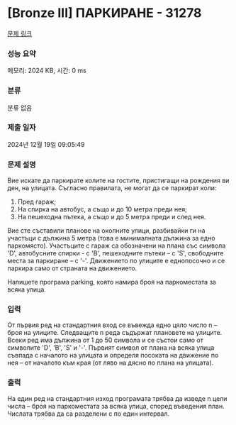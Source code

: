 # [Bronze III] ПАРКИРАНЕ - 31278 

[문제 링크](https://www.acmicpc.net/problem/31278) 

### 성능 요약

메모리: 2024 KB, 시간: 0 ms

### 분류

분류 없음

### 제출 일자

2024년 12월 19일 09:05:49

### 문제 설명

<p>Вие искате да паркирате колите на гостите, пристигащи на рождения ви ден, на улицата. Съгласно правилата, не могат да се паркират коли:</p>

<ol>
	<li>Пред гараж;</li>
	<li>На спирка на автобус, а също и до 10 метра преди нея;</li>
	<li>На пешеходна пътека, а също и до 5 метра преди и след нея.</li>
</ol>

<p>Вие сте съставили планове на околните улици, разбивайки ги на участъци с дължина 5 метра (това е минималната дължина за едно паркомясто). Участъците с гараж са обозначени на плана със символа 'D', автобусните спирки - с 'B', пешеходните пътеки – с 'S', свободните места за паркиране – с '-'. Движението по улиците е еднопосочно и се паркира само от страната на движението.</p>

<p>Напишете програма parking, която намира броя на паркоместата за всяка улица.</p>

### 입력 

 <p>От първия ред на стандартния вход се въвежда едно цяло число n – броя на улиците. Следващите n реда съдържат плановете на улиците. Всеки ред има дължина от 1 до 50 символа и се състои само от символите 'D', 'B', 'S' и '-'. Първият символ от плана на всяка улица съвпада с началото на улицата и определя посоката на движение по нея – от началото към края (от ляво на дясно по плана на улицата).</p>

### 출력 

 <p>На един ред на стандартния изход програмата трябва да изведе n цели числа – броя на паркоместата за всяка улица, според въведения план. Числата трябва да са разделени с по един интервал.</p>

